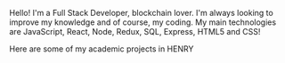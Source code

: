 Hello! I'm a Full Stack Developer, blockchain lover. I'm always looking to improve my knowledge and of course, my coding.
My main technologies are JavaScript, React, Node, Redux, SQL, Express, HTML5 and CSS!


Here are some of my academic projects in HENRY

